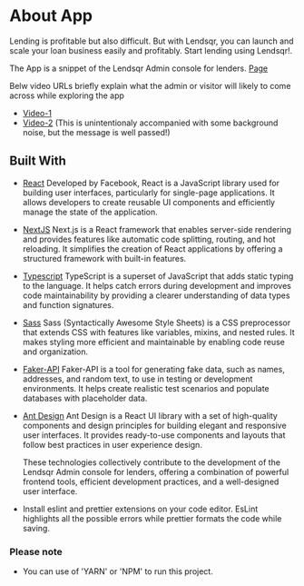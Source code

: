 
# About App

Lending is profitable but also difficult. But with Lendsqr, you can launch and scale your loan business easily and profitably. Start lending using Lendsqr!.

The App is a snippet of the Lendsqr Admin console for lenders.
[Page](https://kazeem-amuzat-lendsqr-fe-test.vercel.app/)

Belw video URLs briefly explain what the admin or visitor will likely to come across while exploring the app

- [Video-1](https://drive.google.com/file/d/1CA1bNh-V7Rz0LYeF2Oc062j-Ism1Tlx5/view?usp=drive_link)
- [Video-2](https://drive.google.com/file/d/1Cqflk3l5_2geu9deTxY7BQwRG26YjDlM/view?usp=drive_link) (This is unintentionaly accompanied with some background noise, but the message is well passed!)

## Built With

- [React](https://github.com/facebook/react)
  Developed by Facebook, React is a JavaScript library used for building user interfaces, particularly for single-page applications. It allows developers to create reusable UI components and efficiently manage the state of the application.

- [NextJS](https://github.com/vercel/next.js)
  Next.js is a React framework that enables server-side rendering and provides features like automatic code splitting, routing, and hot reloading. It simplifies the creation of React applications by offering a structured framework with built-in features.

- [Typescript](https://github.com/microsoft/TypeScript)
  TypeScript is a superset of JavaScript that adds static typing to the language. It helps catch errors during development and improves code maintainability by providing a clearer understanding of data types and function signatures.

- [Sass](https://sass-lang.com/)
  Sass (Syntactically Awesome Style Sheets) is a CSS preprocessor that extends CSS with features like variables, mixins, and nested rules. It makes styling more efficient and maintainable by enabling code reuse and organization.

- [Faker-API](https://github.com/faker-js/faker)
  Faker-API is a tool for generating fake data, such as names, addresses, and random text, to use in testing or development environments. It helps create realistic test scenarios and populate databases with placeholder data.

- [Ant Design](https://ant.design/components/overview/)
  Ant Design is a React UI library with a set of high-quality components and design principles for building elegant and responsive user interfaces. It provides ready-to-use components and layouts that follow best practices in user experience design.

  These technologies collectively contribute to the development of the Lendsqr Admin console for lenders, offering a combination of powerful frontend tools, efficient development practices, and a well-designed user interface.

- Install eslint and prettier extensions on your code editor.
  EsLint highlights all the possible errors while prettier formats the code while saving.

### Please note

- You can use of 'YARN' or 'NPM' to run this project.

